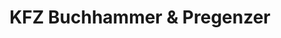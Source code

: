 ---
title: "KFZ Buchhammer & Pregenzer"
url: /toesens/kfz-buchhammer-und-pregenzer/
shop: Autowerkstatt
---